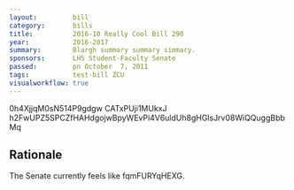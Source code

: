 ```yaml
---
layout:         bill
category:       bills
title:          2016-10 Really Cool Bill 290
year:           2016-2017
summary:        Blargh summary summary simmary.
sponsors:       LHS Student-Faculty Senate
passed:         pn October  7, 2011
tags:           test-bill ZCU
visualworkflow: true
---
```



0h4XjjqM0sN514P9gdgw CATxPUji1MUkxJ h2FwUPZ5SPCZfHAHdgojwBpyWEvPi4V6uldUh8gHGlsJrv08WiQQuggBbbMq 




Rationale
---------
The Senate currently feels like fqmFURYqHEXG.
